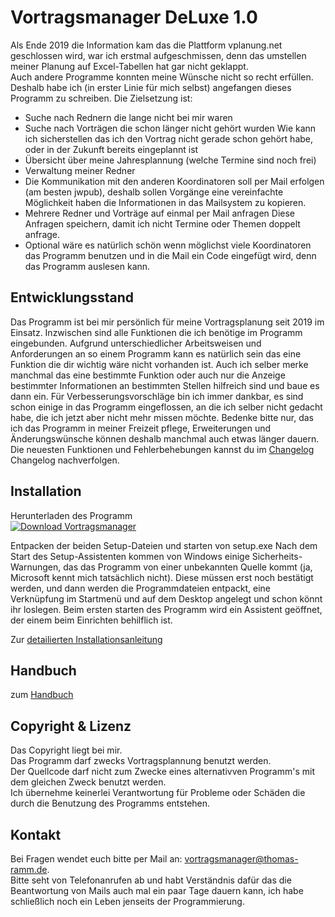 # Vortragsmanager DeLuxe 1.0

Als Ende 2019 die Information kam das die Plattform vplanung.net geschlossen wird, 
war ich erstmal aufgeschmissen, 
denn das umstellen meiner Planung auf Excel-Tabellen hat gar nicht geklappt.  
Auch andere Programme konnten meine Wünsche nicht so recht erfüllen.
Deshalb habe ich (in erster Linie für mich selbst) angefangen dieses Programm zu schreiben. 
Die Zielsetzung ist:
* Suche nach Rednern die lange nicht bei mir waren
* Suche nach Vorträgen die schon länger nicht gehört wurden
   Wie kann ich sicherstellen das ich den Vortrag nicht gerade schon gehört habe, oder in der Zukunft bereits eingeplannt ist
* Übersicht über meine Jahresplannung (welche Termine sind noch frei)
* Verwaltung meiner Redner
* Die Kommunikation mit den anderen Koordinatoren soll per Mail erfolgen (am besten jwpub), 
deshalb sollen Vorgänge eine vereinfachte Möglichkeit haben die Informationen in das Mailsystem zu kopieren.
* Mehrere Redner und Vorträge auf einmal per Mail anfragen
   Diese Anfragen speichern, damit ich nicht Termine oder Themen doppelt anfrage.
* Optional wäre es natürlich schön wenn möglichst viele Koordinatoren das Programm benutzen und in die Mail ein Code eingefügt wird, 
denn das Programm auslesen kann.

## Entwicklungsstand ##

Das Programm ist bei mir persönlich für meine Vortragsplanung seit 2019 im Einsatz. Inzwischen sind alle Funktionen die ich benötige im Programm eingebunden.
Aufgrund unterschiedlicher Arbeitsweisen und Anforderungen an so einem Programm kann es natürlich sein das eine Funktion die dir wichtig wäre nicht vorhanden ist.
Auch ich selber merke manchmal das eine bestimmte Funktion oder auch nur die Anzeige bestimmter Informationen an bestimmten Stellen hilfreich sind und baue es dann ein.
Für Verbesserungsvorschläge bin ich immer dankbar, es sind schon einige in das Programm eingeflossen, an die ich selber nicht gedacht habe, die ich jetzt aber nicht mehr missen möchte.
Bedenke bitte nur, das ich das Programm in meiner Freizeit pflege, Erweiterungen und Änderungswünsche können deshalb manchmal auch etwas länger dauern.
Die neuesten Funktionen und Fehlerbehebungen kannst du im [Changelog](Changelog.md) Changelog nachverfolgen.

## Installation

Herunterladen des Programm  
[![Download Vortragsmanager](https://img.shields.io/badge/download-vortragsmanager.zip-blue?style=for-the-badge)](https://github.com/thomasramm/Vortragsmanager/releases/latest/download/Vortragsmanager.zip)

Entpacken der beiden Setup-Dateien und starten von setup.exe
Nach dem Start des Setup-Assistenten kommen von Windows einige Sicherheits-Warnungen, das das Programm von einer unbekannten Quelle kommt (ja, Microsoft kennt mich tatsächlich nicht). Diese müssen erst noch bestätigt werden, und dann werden die Programmdateien entpackt, eine Verknüpfung im Startmenü und auf dem Desktop angelegt und schon könnt ihr loslegen.
Beim ersten starten des Programm wird ein Assistent geöffnet, der einem beim Einrichten behilflich ist. 

Zur [detailierten Installationsanleitung](https://thomasramm.github.io/Vortragsmanager/Installation/)

## Handbuch

zum [Handbuch](https://thomasramm.github.io/Vortragsmanager/)

## Copyright & Lizenz

Das Copyright liegt bei mir.   
Das Programm darf zwecks Vortragsplannung benutzt werden.  
Der Quellcode darf nicht zum Zwecke eines alternativven Programm's mit dem gleichen Zweck benutzt werden.  
Ich übernehme keinerlei Verantwortung für Probleme oder Schäden die durch die Benutzung des Programms entstehen.


## Kontakt

Bei Fragen wendet euch bitte per Mail an: vortragsmanager@thomas-ramm.de.  
Bitte seht von Telefonanrufen ab und habt Verständnis dafür das die Beantwortung von Mails auch mal ein paar Tage dauern kann,
ich habe schließlich noch ein Leben jenseits der Programmierung.
